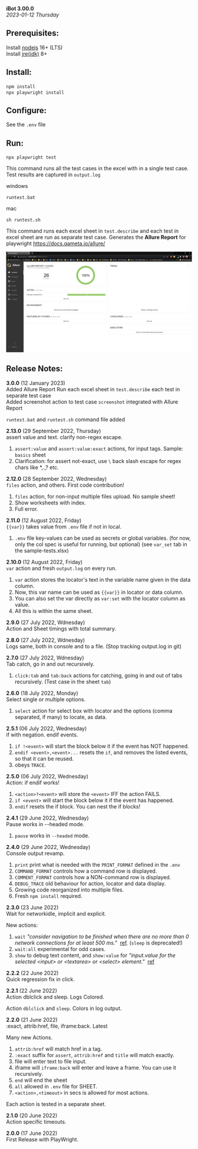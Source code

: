 **iBot 3.00.0**<br>
*2023-01-12 Thursday*<br>

Prerequisites:
--------------
Install [nodejs](https://nodejs.org/en/download/) 16+ (LTS)<br>
Install [jre(jdk)](https://www.java.com/en/download/) 8+


Install:
-------
```
npm install
npx playwright install
```

Configure:
----------
See the `.env` file

Run:
---
```
npx playwright test
```
This command runs all the test cases in the excel with in a single test case. Test results are captured in `output.log` 

windows 
```
runtest.bat
```
mac 
```
sh runtest.sh
```
This command runs each excel sheet in `test.describe` and each test in excel sheet are run as separate test case. Generates the <b>Allure Report</b> for playwright https://docs.qameta.io/allure/

![alt text](./media/allurereport.png)

Release Notes:
--------------
**3.0.0** (12 January 2023)<br>
Added Allure Report
Run each excel sheet in `test.describe` each test in separate test case  
Added screenshot action to test case `screenshot` integrated with Allure Report

`runtest.bat` and `runtest.sh` command file added 

**2.13.0** (29 September 2022, Thursday)<br>
assert value and text. clarify non-regex escape. 

1. `assert:value` and `assert:value:exact` actions, for input tags. Sample: `basics` sheet
2. Clarification: for assert not-exact, use `\` back slash escape for regex chars like *,.,? etc.


**2.12.0** (28 September 2022, Wednesday)<br>
`files` action, and others. First code contribution!

1. `files` action, for non-input multiple files upload. No sample sheet!
2. Show worksheets with index.
3. Full error.


**2.11.0** (12 August 2022, Friday)<br>
`{{var}}` takes value from `.env` file if not in local.

1. `.env` file key-values can be used as secrets or global variables.
(for now, only the col spec is useful for running, but optional)
(see `var_set` tab in the sample-tests.xlsx)


**2.10.0** (12 August 2022, Friday)<br>
`var` action and fresh `output.log` on every run.

1. `var` action stores the locator's text in the variable name given in the data column.
2. Now, this var name can be used as `{{var}}` in locator or data column.
3. You can also set the var directly as `var:set` with the locator column as value.
4. All this is within the same sheet. 


**2.9.0** (27 July 2022, Wdnesday)<br>
Action and Sheet timings with total summary.


**2.8.0** (27 July 2022, Wdnesday)<br>
Logs same, both in console and to a file.
(Stop tracking output.log in git)


**2.7.0** (27 July 2022, Wdnesday)<br>
Tab catch, go in and out recursively.

1. `click:tab` and `tab:back` actions for catching, going in and out of tabs recursively.
(Test case in the sheet `tab`)


**2.6.0** (18 July 2022, Monday)<br>
Select single or multiple options.

1. `select` action for select box with locator and the options (comma separated, if many) to locate, as data.


**2.5.1** (06 July 2022, Wednesday)<br>
if with negation. endif events.

1. `if !<event>` will start the block below it if the event has NOT happened.
2. `endif <event>,<event>...` resets the `if`, and removes the listed events, so that it can be reused.
3. obeys `TRACE`.


**2.5.0** (06 July 2022, Wednesday)<br>
Action: if endif works!

1. `<action>?<event>` will store the `<event>` IFF the action FAILS.
2. `if <event>` will start the block below it if the event has happened.
3. `endif` resets the if block. You can nest the if blocks!


**2.4.1** (29 June 2022, Wednesday)<br>
Pause works in --headed mode.

1. `pause` works in `--headed` mode.


**2.4.0** (29 June 2022, Wednesday)<br>
Console output revamp.

1. `print` print what is needed with the `PRINT_FORMAT` defined in the `.env`
2. `COMMAND_FORMAT` controls how a command row is displayed.
3. `COMMENT_FORMAT` controls how a NON-command row is displayed.
5. `DEBUG_TRACE` old behaviour for action, locator and data display.
4. Growing code reorganized into multiple files.
5. Fresh `npm install` required.


**2.3.0** (23 June 2022)<br>
Wait for networkidle, implicit and explicit.

New actions:

1. `wait` *"consider navigation to be finished when there are no more than 0 network connections for at least 500 ms."* &nbsp;[ref](https://www.checklyhq.com/docs/browser-checks/timeouts/). (`sleep` is deprecated!)
2. `wait:all` experimental for odd cases. 
3. `show` to debug text content, and `show:value` for *"input.value for the selected \<input> or \<textarea> or \<select> element."* &nbsp;[ref](https://playwright.dev/docs/api/class-elementhandle#element-handle-input-value)


**2.2.2** (22 June 2022)<br>
Quick regression fix in click.


**2.2.1** (22 June 2022)<br>
Action dblclick and sleep. Logs Colored.

Action `dblclick` and `sleep`.
Colors in log output.


**2.2.0** (21 June 2022)<br>
:exact, attrib:href, file, iframe:back. Latest

Many new Actions.

1. `attrib:href` will match href in a tag.
2. `:exact` suffix for `assert`, `attrib:href` and `title` will match exactly.
3. file will enter text to file input.
4. iframe will `iframe:back` will enter and leave a frame. You can use it recursively.
5. `end` will end the sheet
6. `all` allowed in `.env` file for SHEET.
7. `<action>,<timeout>` in secs is allowed for most actions.

Each action is tested in a separate sheet.


**2.1.0** (20 June 2022)<br>
Action specific timeouts. 


**2.0.0** (17 June 2022)<br>
First Release with PlayWright. 
